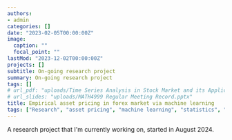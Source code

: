```yaml
---
authors:
- admin
categories: []
date: "2023-02-05T00:00:00Z"
image:
  caption: ""
  focal_point: ""
lastMod: "2023-12-02T00:00:00Z"
projects: []
subtitle: On-going research project
summary: On-going research project
tags: []
# url_pdf: "uploads/Time Series Analysis in Stock Market and its Application to Portfolio Optimization.pdf"
# url_slides: "uploads/MATH4999 Regular Meeting Record.pptx"
title: Empirical asset pricing in forex market via machine learning 
tags: ["Research", "asset pricing", "machine learning", "statistics", "economics",'finance']
---
```


A research project that I'm currently working on, started in August 2024.
